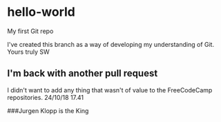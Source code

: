 # hello-world
My first Git repo

I've created this branch as a way of developing my understanding of Git. 
Yours truly
SW


## I'm back with another pull request 

I didn't want to add any thing that wasn't of value to the FreeCodeCamp repositories. 
24/10/18 17.41 

###Jurgen Klopp is the King 
